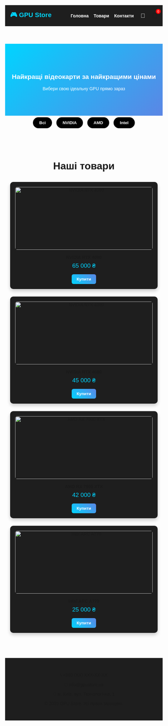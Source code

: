 <!DOCTYPE html>
<html lang="uk">
<head>
  <meta charset="UTF-8"/>
  <meta name="viewport" content="width=device-width, initial-scale=1.0" />
  <title>GPU Store - Магазин відеокарт</title>
  <link rel="stylesheet" href="style.css">
  <style>
        :root {
      --bg: #121212;
      --text: #fff;
      --card-bg: #1e1e1e;
      --accent: #00d4ff;
    }
    [data-theme="light"] {
      --bg: #f5f5f5;
      --text: #000;
      --card-bg: #fff;
      --accent: #0077ff;
    }
    body, header, footer, .product-card, .cart-content {
      transition: background 0.4s ease, color 0.4s ease;
    }
    body {
      margin: 0;
      font-family: Arial, sans-serif;
      background: var(--bg);
      color: var(--text);
    }
    header {
      background: var(--card-bg);
      padding: 1rem;
      position: sticky;
      top: 0;
      z-index: 10;
    }
    nav {
      display: flex;
      justify-content: space-between;
      align-items: center;
      max-width: 1200px;
      margin: auto;
    }
    .logo {
      font-weight: bold;
      font-size: 1.3rem;
      color: var(--accent);
    }
    .nav-menu {
      list-style: none;
      display: flex;
      gap: 1rem;
      margin: 0;
      padding: 0;
      align-items: center;
    }
    .nav-menu a {
      color: var(--text);
      text-decoration: none;
      font-weight: bold;
      transition: color 0.3s;
    }
    .theme-toggle {
      cursor: pointer;
      background: none;
      border: none;
      font-size: 1.2rem;
      color: var(--text);
      transition: color 0.3s;
    }
    .cart-icon {
      cursor: pointer;
      font-size: 1.5rem;
      position: relative;
    }
    .cart-count {
      position: absolute;
      top: -8px;
      right: -10px;
      background: red;
      color: white;
      border-radius: 50%;
      font-size: 0.7rem;
      padding: 2px 5px;
    }
    .hero {
      text-align: center;
      padding: 4rem 1rem;
      background: linear-gradient(135deg, var(--accent), #5b86e5);
      color: #fff;
      transition: background 0.4s ease;
    }
    .products {
      max-width: 1200px;
      margin: auto;
      padding: 2rem 1rem;
    }
    .section-title {
      text-align: center;
      margin-bottom: 2rem;
      font-size: 2rem;
    }
    .product-grid {
      display: grid;
      grid-template-columns: repeat(auto-fit, minmax(250px, 1fr));
      gap: 1.5rem;
    }
    .product-card {
      background: var(--card-bg);
      border-radius: 10px;
      overflow: hidden;
      text-align: center;
      padding: 1rem;
      box-shadow: 0 6px 12px rgba(0,0,0,0.2);
    }
    .product-card img {
      width: 100%;
      height: 200px;
      object-fit: contain;   /* показує картинку повністю */
      display: block;
      margin: 0 auto;
      border-radius: 6px;
    }
    .product-name {
      margin: 1rem 0 0.5rem;
      font-weight: bold;
    }
    .product-price {
      color: var(--accent);
      font-size: 1.2rem;
      margin-bottom: 1rem;
      transition: color 0.4s ease;
    }
    .buy-btn {
      padding: 0.5rem 1rem;
      border: none;
      border-radius: 6px;
      background: linear-gradient(45deg, var(--accent), #5b86e5);
      color: white;
      font-weight: bold;
      cursor: pointer;
      transition: background 0.3s;
    }
    footer {
      background: var(--card-bg);
      text-align: center;
      padding: 2rem 1rem;
      margin-top: 3rem;
    }
    /* Кошик */
    .cart-modal {
      display: none;
      position: fixed;
      top: 0; left: 0; right: 0; bottom: 0;
      background: rgba(0,0,0,0.7);
      justify-content: center;
      align-items: center;
      z-index: 100;
    }
    .cart-content {
      position: relative;
       margin: auto;
      background: var(--card-bg);
      color: var(--text);
      padding: 1.5rem;
      border-radius: 10px;
      width: 90%;
      max-width: 400px;
      display: flex;
      flex-direction: column;   /* вирівнює елементи один під одним */
      align-items: center;      /* центрує по горизонталі */
      text-align: center;       /* щоб текст був по центру */
      padding: 20px;
    }
    .cart-item {
      display: flex;
      justify-content: space-between;
      margin-bottom: 10px;
    }
.close-cart {
  position: absolute;
  top: 8px;
  right: 12px;
  font-size: 26px;
  font-weight: bold;
  color: #aaa;
  cursor: pointer;
  transition: color 0.2s ease;
}
.close-cart:hover {
  color: red;
}
.filter-buttons {
  text-align: center;
  margin-bottom: 20px;
}
.filter-buttons button {
  margin: 5px;
  padding: 10px 15px;
  border: none;
  border-radius: 25px;
  cursor: pointer;
  background: #4f4141; 
  color: #fff;
  font-weight: bold;
  transition: 0.3s ease;
}
.filter-buttons button:hover {
  background: #333;      
}
.filter-buttons button.active {
  background: #007bff;   
}
 /* Стилі для чорних закруглених кнопок */
    .filter-buttons button {
      background: #000;
      color: #fff;
      border: none;
      border-radius: 20px;
      padding: 10px 20px;
      margin: 5px;
      cursor: pointer;
      transition: 0.3s;
    }
    .filter-buttons button:hover {
      background: #333;
    }
    /* Модальне вікно товару */
    .product-modal {
      display: none;
      position: fixed;
      z-index: 1000;
      left: 0;
      top: 0;
      width: 100%;
      height: 100%;
      overflow: auto;
      background: rgba(0, 0, 0, 0.7);
    }
    .product-modal-content {
      background: #fff;
      margin: 10% auto;
      padding: 20px;
      border-radius: 15px;
      width: 400px;
      text-align: center;
      position: relative;
    }
    .close-modal {
      position: absolute;
      top: 10px;
      right: 20px;
      font-size: 24px;
      cursor: pointer;
    }
    .product-modal-content img {
      max-width: 100%;
      border-radius: 10px;
    }
    .product-modal-content {
  background: var(--bg-color);
  color: var(--text-color);
    }
.product-modal-content h2,
.product-modal-content p,
.product-modal-content h3 {
  color: var(--text-color);
}
.product-modal {
  display: none; /* приховане за замовчуванням */
  position: fixed;
  z-index: 1000;
  left: 0;
  top: 0;
  width: 100%;
  height: 100%;
  overflow: auto;
  background: rgba(0, 0, 0, 0.7); /* задній фон */
}
.product-modal-content {
  background: #fff;
  margin: 10% auto;
  padding: 20px;
  border-radius: 12px;
  width: 400px;
  text-align: center;
  border-radius: 15px;
  width: 90%;         /* зробив ширше */
  max-width: 4500px;   /* обмеження максимальної ширини */
  min-height: 600px;  /* щоб воно не було занадто маленьке */
  box-shadow: 0 8px 25px rgba(0,0,0,0.3);
  text-align: center;
}
.close-modal {
  float: right;
  font-size: 24px;
  cursor: pointer;
}
.product-modal-content {
  background: #4e4e4e;
  color: #000;
  margin: 5% auto;
  padding: 30px;
  border-radius: 15px;
  width: 70%;
  max-width: 900px;
  box-shadow: 0 8px 25px rgba(0,0,0,0.3);
  position: relative;
}
/* Тіло модального вікна у flex */
.product-modal-body {
  display: flex;
  align-items: center;
  gap: 20px;
}
/* Картинка зліва */
.product-modal-image img {
  max-width: 350px;
  border-radius: 10px;
}
/* Текст справа */
.product-modal-info {
  flex: 1;
  text-align: left;
}
/* Темна тема */
body.dark-mode .product-modal-content {
  background: #1e1e1e;
  color: #f5f5f5;
/* світла тема (за замовчуванням) */
.product-modal-content {
  background: #fff;
  color: #000;
  </style>
</head>
<body>
  <header>
    <nav>
      <div class="logo">🎮 GPU Store</div>
      <ul class="nav-menu">
        <li><a href="#home">Головна</a></li>
        <li><a href="#products">Товари</a></li>
        <li><a href="#contact">Контакти</a></li>
        <li><button class="theme-toggle" id="themeToggle">🌙</button></li>
        <li class="cart-icon" onclick="toggleCart()">🛒<span class="cart-count" id="cartCount">0</span></li>
      </ul>
    </nav>
  </header>
  <section class="hero" id="home">
    <h1>Найкращі відеокарти за найкращими цінами</h1>
    <p>Вибери свою ідеальну GPU прямо зараз</p>
  </section>
  <div class="filter-buttons">
    <button onclick="filterProducts('all')">Всі</button>
    <button onclick="filterProducts('nvidia')">NVIDIA</button>
    <button onclick="filterProducts('amd')">AMD</button>
    <button onclick="filterProducts('intel')">Intel</button>
  </div>
  <section class="products" id="products">
    <h2 class="section-title">Наші товари</h2>
    <div class="product-grid">
      <!-- NVIDIA RTX 4090 -->
      <div class="product-card" data-brand="nvidia" onclick="showProductInfo('modal4090')">
        <img src="Photo/4090-removebg-preview.png" alt="NVIDIA RTX 4090">
        <div class="product-name">NVIDIA RTX 4090</div>
        <div class="product-price">65 000 ₴</div>
        <button class="buy-btn" onclick="event.stopPropagation(); addToCart('NVIDIA RTX 4090', 65000)">Купити</button>
      </div>
      <!-- NVIDIA RTX 4080 -->
      <div class="product-card" data-brand="nvidia" onclick="showProductInfo('modal4080')">
        <img src="Photo/4080/4080.jpg" alt="NVIDIA RTX 4080">
        <div class="product-name">NVIDIA RTX 4080</div>
        <div class="product-price">45 000 ₴</div>
        <button class="buy-btn" onclick="event.stopPropagation(); addToCart('NVIDIA RTX 4080', 45000)">Купити</button>
      </div>
      <!-- AMD RX 7900 XTX -->
      <div class="product-card" data-brand="amd" onclick="showProductInfo('modal7900')">
        <img src="Photo/7900xtx/7900xtx.jpg" alt="AMD RX 7900 XTX">
        <div class="product-name">AMD RX 7900 XTX</div>
        <div class="product-price">42 000 ₴</div>
        <button class="buy-btn" onclick="event.stopPropagation(); addToCart('AMD RX 7900 XTX', 42000)">Купити</button>
      </div>
      <!-- Intel ARC A770 -->
      <div class="product-card" data-brand="intel" onclick="showProductInfo('modalArc')">
        <img src="Photo/arc/arc.jpg" alt="Intel ARC A770">
        <div class="product-name">Intel ARC A770</div>
        <div class="product-price">25 000 ₴</div>
        <button class="buy-btn" onclick="event.stopPropagation(); addToCart('Intel ARC A770', 25000)">Купити</button>
      </div>
    </div>
  </section>
  <footer id="contact">
    <p>📞 +380 (XX) XXX-XX-XX</p>
    <p>📧 info@gpustore.ua</p>
    <p>📍 м. Київ, вул. Технологічна, 1</p>
    <p>&copy; 2025 GPU Store. Усі права захищені.</p>
  </footer>
  <div class="cart-modal" id="cartModal" style="display:none;">
    <div class="cart-content">
      <span class="close-cart" onclick="toggleCart()">&times;</span>
      <h2 class="text-center">Кошик</h2>
      <div id="cartItems">Кошик порожній</div>
      <div id="cartTotal">Загальна сума: 0 ₴</div>
      <button class="buy-btn" onclick="checkout()">Оформити замовлення</button>
    </div>
  </div>
  <!-- Модальні вікна -->
  <div class="product-modal" id="modal4090">
      <span class="close-modal" onclick="closeProductModal('modal4090')">&times;</span>
      <div class="product-modal-content">
  <span class="close-modal" onclick="closeProductModal()">&times;</span>
  <div class="product-modal-body">
    <!-- Картинка зліва -->
    <div class="product-modal-image">
      <img src="Photo/4090/4090-removebg-preview.png" alt="NVIDIA RTX 4090">
    </div>
    <!-- Інформація справа -->
    <div class="product-modal-info">
      <h2>NVIDIA RTX 4090</h2>
      <p>Найпотужніша відеокарта для геймінгу та роботи з 3D.</p>
      <h3>65 000 ₴</h3>
      <button class="buy-btn" onclick="addToCart('NVIDIA RTX 4090', 65000)">Купити</button>
    </div>
  </div>
  <div class="product-modal" id="modal4080">
    <div class="product-modal-content">
      <span class="close-modal" onclick="closeProductModal('modal4080')">&times;</span>
      <h2>NVIDIA RTX 4080</h2>
      <img src="Photo/4080/4080.jpg" alt="">
      <p>Потужна відеокарта для 4K ігор.</p>
      <h3>45 000 ₴</h3>
    </div>
  </div>
  <div class="product-modal" id="modal7900">
    <div class="product-modal-content">
      <span class="close-modal" onclick="closeProductModal('modal7900')">&times;</span>
      <h2>AMD RX 7900 XTX</h2>
      <img src="Photo/7900xtx/7900xtx.jpg" alt="">
      <p>Флагманська відеокарта від AMD.</p>
      <h3>42 000 ₴</h3>
    </div>
  </div>
  <div class="product-modal" id="modalArc">
    <div class="product-modal-content">
      <span class="close-modal" onclick="closeProductModal('modalArc')">&times;</span>
      <h2>Intel ARC A770</h2>
      <img src="Photo/arc/arc.jpg" alt="">
      <p>Перша потужна відеокарта від Intel для геймінгу.</p>
      <h3>25 000 ₴</h3>
    </div>
  <script src="script.js">
        let cart = [];
    function addToCart(name, price) {
      const item = cart.find(p => p.name === name);
      if (item) {
        item.qty++;
      } else {
        cart.push({ name, price, qty: 1 });
      }
      updateCart();
    }
    function updateCart() {
      const cartCount = document.getElementById('cartCount');
      const cartItems = document.getElementById('cartItems');
      const cartTotal = document.getElementById('cartTotal');
      let totalQty = 0;
      let totalPrice = 0;
      cartItems.innerHTML = '';
      cart.forEach(item => {
        totalQty += item.qty;
        totalPrice += item.qty * item.price;
        cartItems.innerHTML += `
          <div class="cart-item">
            ${item.name} × ${item.qty} <strong>${item.price * item.qty} ₴</strong>
          </div>
        `;
      });
      if (cart.length === 0) cartItems.innerHTML = 'Кошик порожній';
      cartCount.textContent = totalQty;
      cartTotal.textContent = `Загальна сума: ${totalPrice} ₴`;
    }
    function toggleCart() {
      const modal = document.getElementById('cartModal');
      modal.style.display = modal.style.display === 'flex' ? 'none' : 'flex';
    }
    function checkout() {
      if (cart.length === 0) {
        alert('Кошик порожній!');
        return;
      }
      alert('Дякуємо за покупку!');
      cart = [];
      updateCart();
      toggleCart();
    }
    // 🔄 Перемикання теми
    const themeToggle = document.getElementById('themeToggle');
    function setTheme(theme) {
      document.documentElement.setAttribute('data-theme', theme);
      localStorage.setItem('theme', theme);
      themeToggle.textContent = theme === 'dark' ? '🌙' : '☀️';
    }
    themeToggle.addEventListener('click', () => {
      const current = document.documentElement.getAttribute('data-theme') || 'dark';
      setTheme(current === 'dark' ? 'light' : 'dark');
    });
    const savedTheme = localStorage.getItem('theme') || 'dark';
    setTheme(savedTheme);
function filterProducts(brand) {
  let products = document.querySelectorAll('.product-card');
  products.forEach(product => {
    if (brand === 'all' || product.dataset.brand === brand) {
      product.style.display = 'block';
    } else {
      product.style.display = 'none';
    }
  });
}
function filterProducts(brand) {
  let products = document.querySelectorAll('.product-card');
  let buttons = document.querySelectorAll('.filter-buttons button');
  // показуємо тільки потрібні продукти
  products.forEach(product => {
    if (brand === 'all' || product.dataset.brand === brand) {
      product.style.display = 'block';
    } else {
      product.style.display = 'none';
    }
  });
  // прибираємо активний клас у всіх кнопок
  buttons.forEach(btn => btn.classList.remove('active'));
  // додаємо активний клас тій кнопці, яку натиснули
  event.target.classList.add('active');
}
    function showProductInfo(name, price, image, description) {
      document.getElementById('modalProductName').innerText = name;
      document.getElementById('modalProductPrice').innerText = price;
      document.getElementById('modalProductImage').src = image;
      document.getElementById('modalProductDescription').innerText = description;
      document.getElementById('productModal').style.display = "block";
    }
    function closeProductModal() {
      document.getElementById('productModal').style.display = "none";
    }
    window.onclick = function(event) {
      if (event.target == document.getElementById('productModal')) {
        closeProductModal();
      }
    }
    document.getElementById("themeToggle").addEventListener("click", () => {
  document.body.classList.toggle("dark-theme");
});
function showProductInfo(productId) {
  // ховаємо всі блоки з товарами в модалці
  document.querySelectorAll('.product-info').forEach(el => el.style.display = 'none');
  // показуємо потрібний
  document.getElementById(productId).style.display = 'block';
  // відкриваємо модалку
  document.getElementById("productModal").style.display = "flex";
}
function closeProductModal() {
  document.getElementById("productModal").style.display = "none";
}
 function showProductInfo(id) {
  document.getElementById(id).style.display = "block";
}
function closeProductModal(id) {
  document.getElementById(id).style.display = "none";
}
// Закриття при кліку поза вікном
window.onclick = function(event) {
  const modals = document.getElementsByClassName("product-modal");
  for (let modal of modals) {
    if (event.target === modal) {
      modal.style.display = "none";
    }
  }
};
  </script>
</body>
</html>
